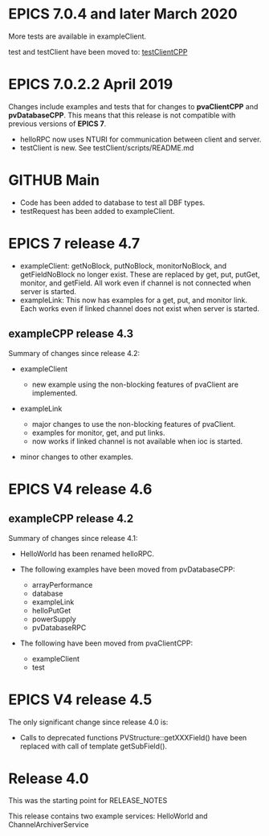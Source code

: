 

EPICS 7.0.4 and later March 2020
================================

More tests are available in exampleClient.

test and testClient have been moved to:
[testClientCPP](https://github.com/mrkraimer/testClientCPP)

EPICS 7.0.2.2 April 2019
====================

Changes include examples and tests that for changes to **pvaClientCPP** and **pvDatabaseCPP**.
This means that this release is not compatible with previous versions of **EPICS 7**.

* helloRPC now uses NTURI for communication between client and server.
* testClient is new. See testClient/scripts/README.md


GITHUB Main
===========

* Code has been added to database to test all DBF types.
* testRequest has been added to exampleClient.

EPICS 7 release 4.7
====================

* exampleClient: getNoBlock, putNoBlock, monitorNoBlock, and getFieldNoBlock no longer exist.
  These are replaced by get, put, putGet, monitor, and getField.
  All work even if channel is not connected when server is started.
* exampleLink: This now has examples for a get, put, and monitor link.
  Each works even if linked channel does not exist when server is started.


exampleCPP release 4.3
----------------------

Summary of changes since release 4.2:

* exampleClient
  * new example using the non-blocking features of pvaClient are implemented.

* exampleLink
  * major changes to use the non-blocking features of pvaClient.
  * examples for monitor, get, and put links.
  * now works if linked channel is not available when ioc is started.

* minor changes to other examples.

EPICS V4 release 4.6
====================

exampleCPP release 4.2
----------------------

Summary of changes since release 4.1:

* HelloWorld has been renamed helloRPC.

* The following examples have been moved from pvDatabaseCPP:
  * arrayPerformance
  * database
  * exampleLink
  * helloPutGet
  * powerSupply
  * pvDatabaseRPC

* The following have been moved from pvaClientCPP:
  * exampleClient
  * test


EPICS V4 release 4.5
========================

The only significant change since release 4.0 is:

* Calls to deprecated functions PVStructure::getXXXField() have been replaced
  with call of template getSubField().


Release 4.0
===========

This was the starting point for RELEASE_NOTES

This release contains two example services: HelloWorld and 
ChannelArchiverService


